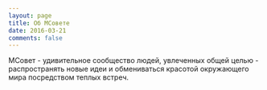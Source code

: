 ```yaml
---
layout: page
title: Об МСовете
date: 2016-03-21
comments: false
---
```


МСовет - удивительное сообщество людей, увлеченных общей целью - распространять новые идеи и обмениваться красотой окружающего мира посредством теплых встреч.